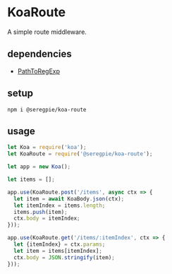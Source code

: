# KoaRoute

A simple route middleware.

## dependencies

- [PathToRegExp](https://github.com/pillarjs/path-to-regexp)

## setup

```shell
npm i @seregpie/koa-route
```

## usage

```javascript
let Koa = require('koa');
let KoaRoute = require('@seregpie/koa-route');

let app = new Koa();

let items = [];

app.use(KoaRoute.post('/items', async ctx => {
  let item = await KoaBody.json(ctx);
  let itemIndex = items.length;
  items.push(item);
  ctx.body = itemIndex;
}));

app.use(KoaRoute.get('/items/:itemIndex', ctx => {
  let {itemIndex} = ctx.params;
  let item = items[itemIndex];
  ctx.body = JSON.stringify(item);
}));
```
